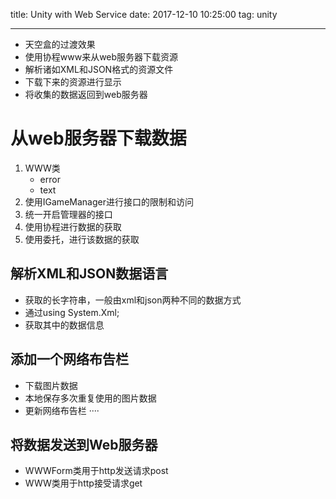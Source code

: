 title: Unity with Web Service
date: 2017-12-10 10:25:00
tag: unity

---

* 天空盒的过渡效果
* 使用协程www来从web服务器下载资源
* 解析诸如XML和JSON格式的资源文件
* 下载下来的资源进行显示
* 将收集的数据返回到web服务器

# 从web服务器下载数据 #

1. WWW类
	* error
	* text
2. 使用IGameManager进行接口的限制和访问
3. 统一开启管理器的接口
4. 使用协程进行数据的获取
5. 使用委托，进行该数据的获取

## 解析XML和JSON数据语言 ##

* 获取的长字符串，一般由xml和json两种不同的数据方式
* 通过using System.Xml;
* 获取其中的数据信息

## 添加一个网络布告栏 ##

* 下载图片数据
* 本地保存多次重复使用的图片数据
* 更新网络布告栏
····
## 将数据发送到Web服务器 ##

* WWWForm类用于http发送请求post
* WWW类用于http接受请求get